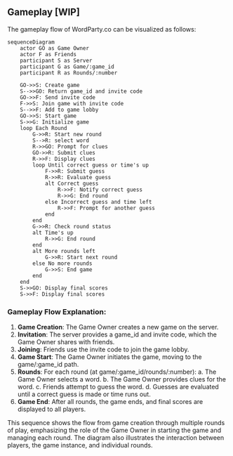 ## Gameplay [WIP]

The gameplay flow of WordParty.co can be visualized as follows:

```mermaid
sequenceDiagram
    actor GO as Game Owner
    actor F as Friends
    participant S as Server
    participant G as Game/:game_id
    participant R as Rounds/:number

    GO->>S: Create game
    S-->>GO: Return game_id and invite code
    GO->>F: Send invite code
    F->>S: Join game with invite code
    S-->>F: Add to game lobby
    GO->>S: Start game
    S->>G: Initialize game
    loop Each Round
        G->>R: Start new round
        S-->R: select word
        R->>GO: Prompt for clues
        GO->>R: Submit clues
        R->>F: Display clues
        loop Until correct guess or time's up
            F->>R: Submit guess
            R->>R: Evaluate guess
            alt Correct guess
                R->>F: Notify correct guess
                R->>G: End round
            else Incorrect guess and time left
                R->>F: Prompt for another guess
            end
        end
        G->>R: Check round status
        alt Time's up
            R->>G: End round
        end
        alt More rounds left
            G->>R: Start next round
        else No more rounds
            G->>S: End game
        end
    end
    S->>GO: Display final scores
    S->>F: Display final scores
```

### Gameplay Flow Explanation:

1. **Game Creation**: The Game Owner creates a new game on the server.
2. **Invitation**: The server provides a game_id and invite code, which the Game Owner shares with friends.
3. **Joining**: Friends use the invite code to join the game lobby.
4. **Game Start**: The Game Owner initiates the game, moving to the game/:game_id path.
5. **Rounds**: For each round (at game/:game_id/rounds/:number):
   a. The Game Owner selects a word.
   b. The Game Owner provides clues for the word.
   c. Friends attempt to guess the word.
   d. Guesses are evaluated until a correct guess is made or time runs out.
6. **Game End**: After all rounds, the game ends, and final scores are displayed to all players.

This sequence shows the flow from game creation through multiple rounds of play, emphasizing the role of the Game Owner in starting the game and managing each round. The diagram also illustrates the interaction between players, the game instance, and individual rounds.
